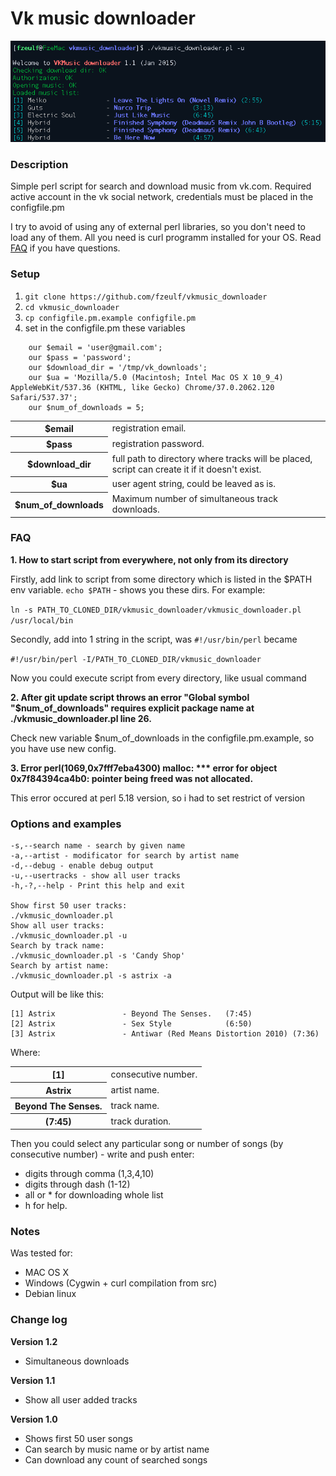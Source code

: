 # Vk music downloader
![image](https://raw.githubusercontent.com/fzeulf/vkmusic_downloader/master/executed.png)
### Description
Simple perl script for search and download music from vk.com.
Required active account in the vk social network, credentials must be placed in the configfile.pm

I try to avoid of using any of external perl libraries, so you don't need to load any of them.
All you need is curl programm installed for your OS. Read <a href="#faq">FAQ</a> if you have questions.

### Setup
1. `git clone https://github.com/fzeulf/vkmusic_downloader`
2. `cd vkmusic_downloader`
3. `cp configfile.pm.example configfile.pm`
4. set in the configfile.pm these variables

```
    our $email = 'user@gmail.com';
    our $pass = 'password';
    our $download_dir = '/tmp/vk_downloads';
    our $ua = 'Mozilla/5.0 (Macintosh; Intel Mac OS X 10_9_4) AppleWebKit/537.36 (KHTML, like Gecko) Chrome/37.0.2062.120 Safari/537.37';
    our $num_of_downloads = 5;
```

<table>
<tr> <th>$email <td>registration email.
<tr> <th>$pass <td>registration password.
<tr> <th>$download_dir <td>full path to directory where tracks will be placed, script can create it if it doesn't exist.
<tr> <th>$ua <td>user agent string, could be leaved as is.
<tr> <th>$num_of_downloads <td> Maximum number of simultaneous track downloads.
</table>

### <a name="faq">FAQ</a>
**1. How to start script from everywhere, not only from its directory**

Firstly, add link to script from some directory which is listed in the $PATH env variable. ```echo $PATH``` - shows you these dirs. For example: 

```ln -s PATH_TO_CLONED_DIR/vkmusic_downloader/vkmusic_downloader.pl /usr/local/bin```

Secondly, add into 1 string in the script, was ```#!/usr/bin/perl``` became 

```#!/usr/bin/perl -I/PATH_TO_CLONED_DIR/vkmusic_downloader```

Now you could execute script from every directory, like usual command

**2. After git update script throws an error "Global symbol "$num_of_downloads" requires explicit package name at ./vkmusic_downloader.pl line 26.**

Check new variable $num_of_downloads in the configfile.pm.example, so you have use new config.

**3. Error perl(1069,0x7fff7eba4300) malloc: *** error for object 0x7f84394ca4b0: pointer being freed was not allocated.**

This error occured at perl 5.18 version, so i had to set restrict of version


### Options and examples
    -s,--search name - search by given name
    -a,--artist - modificator for search by artist name
    -d,--debug - enable debug output
    -u,--usertracks - show all user tracks
    -h,-?,--help - Print this help and exit

    Show first 50 user tracks:
    ./vkmusic_downloader.pl
    Show all user tracks:
    ./vkmusic_downloader.pl -u
    Search by track name:
    ./vkmusic_downloader.pl -s 'Candy Shop'
    Search by artist name:
    ./vkmusic_downloader.pl -s astrix -a

Output will be like this:

```
[1] Astrix               - Beyond The Senses.   (7:45)
[2] Astrix               - Sex Style            (6:50)
[3] Astrix               - Antiwar (Red Means Distortion 2010) (7:36)
```

Where:
<table>
<tr> <th>[1]<td>consecutive number.
<tr> <th>Astrix<td>artist name.
<tr> <th>Beyond The Senses.<td>track name.
<tr> <th>(7:45)<td>track duration.
</table>

Then you could select any particular song or number of songs (by consecutive number) - write and push enter:

- digits through comma (1,3,4,10)
- digits through dash (1-12)
- all or * for downloading whole list
- h for help.

### Notes

Was tested for:
- MAC OS X
- Windows (Cygwin + curl compilation from src)
- Debian linux

### Change log
**Version 1.2**

- Simultaneous downloads

**Version 1.1**

- Show all user added tracks

**Version 1.0**

- Shows first 50 user songs
- Can search by music name or by artist name
- Can download any count of searched songs
